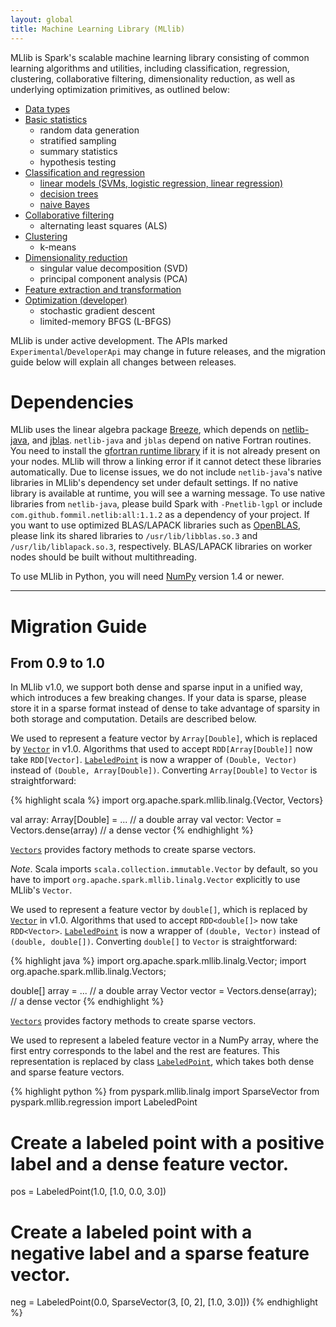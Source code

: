 ```yaml
---
layout: global
title: Machine Learning Library (MLlib)
---
```


MLlib is Spark's scalable machine learning library consisting of common learning algorithms and utilities,
including classification, regression, clustering, collaborative
filtering, dimensionality reduction, as well as underlying optimization primitives, as outlined below:

* [Data types](mllib-data-types.html)
* [Basic statistics](mllib-statistics.html)
  * random data generation  
  * stratified sampling
  * summary statistics
  * hypothesis testing
* [Classification and regression](mllib-classification-regression.html)
  * [linear models (SVMs, logistic regression, linear regression)](mllib-linear-methods.html)
  * [decision trees](mllib-decision-tree.html)
  * [naive Bayes](mllib-naive-bayes.html)
* [Collaborative filtering](mllib-collaborative-filtering.html)
  * alternating least squares (ALS)
* [Clustering](mllib-clustering.html)
  * k-means
* [Dimensionality reduction](mllib-dimensionality-reduction.html)
  * singular value decomposition (SVD)
  * principal component analysis (PCA)
* [Feature extraction and transformation](mllib-feature-extraction.html)
* [Optimization (developer)](mllib-optimization.html)
  * stochastic gradient descent
  * limited-memory BFGS (L-BFGS)

MLlib is under active development.
The APIs marked `Experimental`/`DeveloperApi` may change in future releases, 
and the migration guide below will explain all changes between releases.

# Dependencies

MLlib uses the linear algebra package [Breeze](http://www.scalanlp.org/),
which depends on [netlib-java](https://github.com/fommil/netlib-java),
and [jblas](https://github.com/mikiobraun/jblas). 
`netlib-java` and `jblas` depend on native Fortran routines.
You need to install the
[gfortran runtime library](https://github.com/mikiobraun/jblas/wiki/Missing-Libraries)
if it is not already present on your nodes.
MLlib will throw a linking error if it cannot detect these libraries automatically.
Due to license issues, we do not include `netlib-java`'s native libraries in MLlib's
dependency set under default settings.
If no native library is available at runtime, you will see a warning message.
To use native libraries from `netlib-java`, please build Spark with `-Pnetlib-lgpl` or
include `com.github.fommil.netlib:all:1.1.2` as a dependency of your project.
If you want to use optimized BLAS/LAPACK libraries such as
[OpenBLAS](http://www.openblas.net/), please link its shared libraries to
`/usr/lib/libblas.so.3` and `/usr/lib/liblapack.so.3`, respectively.
BLAS/LAPACK libraries on worker nodes should be built without multithreading.

To use MLlib in Python, you will need [NumPy](http://www.numpy.org) version 1.4 or newer.

---

# Migration Guide

## From 0.9 to 1.0

In MLlib v1.0, we support both dense and sparse input in a unified way, which introduces a few
breaking changes.  If your data is sparse, please store it in a sparse format instead of dense to
take advantage of sparsity in both storage and computation. Details are described below.

<div class="codetabs">
<div data-lang="scala" markdown="1">

We used to represent a feature vector by `Array[Double]`, which is replaced by
[`Vector`](api/scala/index.html#org.apache.spark.mllib.linalg.Vector) in v1.0. Algorithms that used
to accept `RDD[Array[Double]]` now take
`RDD[Vector]`. [`LabeledPoint`](api/scala/index.html#org.apache.spark.mllib.regression.LabeledPoint)
is now a wrapper of `(Double, Vector)` instead of `(Double, Array[Double])`. Converting
`Array[Double]` to `Vector` is straightforward:

{% highlight scala %}
import org.apache.spark.mllib.linalg.{Vector, Vectors}

val array: Array[Double] = ... // a double array
val vector: Vector = Vectors.dense(array) // a dense vector
{% endhighlight %}

[`Vectors`](api/scala/index.html#org.apache.spark.mllib.linalg.Vectors$) provides factory methods to create sparse vectors.

*Note*. Scala imports `scala.collection.immutable.Vector` by default, so you have to import `org.apache.spark.mllib.linalg.Vector` explicitly to use MLlib's `Vector`.

</div>

<div data-lang="java" markdown="1">

We used to represent a feature vector by `double[]`, which is replaced by
[`Vector`](api/java/index.html?org/apache/spark/mllib/linalg/Vector.html) in v1.0. Algorithms that used
to accept `RDD<double[]>` now take
`RDD<Vector>`. [`LabeledPoint`](api/java/index.html?org/apache/spark/mllib/regression/LabeledPoint.html)
is now a wrapper of `(double, Vector)` instead of `(double, double[])`. Converting `double[]` to
`Vector` is straightforward:

{% highlight java %}
import org.apache.spark.mllib.linalg.Vector;
import org.apache.spark.mllib.linalg.Vectors;

double[] array = ... // a double array
Vector vector = Vectors.dense(array); // a dense vector
{% endhighlight %}

[`Vectors`](api/scala/index.html#org.apache.spark.mllib.linalg.Vectors$) provides factory methods to
create sparse vectors.

</div>

<div data-lang="python" markdown="1">

We used to represent a labeled feature vector in a NumPy array, where the first entry corresponds to
the label and the rest are features.  This representation is replaced by class
[`LabeledPoint`](api/python/pyspark.mllib.regression.LabeledPoint-class.html), which takes both
dense and sparse feature vectors.

{% highlight python %}
from pyspark.mllib.linalg import SparseVector
from pyspark.mllib.regression import LabeledPoint

# Create a labeled point with a positive label and a dense feature vector.
pos = LabeledPoint(1.0, [1.0, 0.0, 3.0])

# Create a labeled point with a negative label and a sparse feature vector.
neg = LabeledPoint(0.0, SparseVector(3, [0, 2], [1.0, 3.0]))
{% endhighlight %}
</div>
</div>
